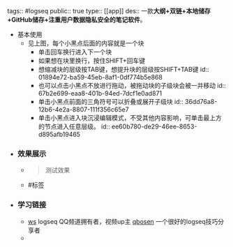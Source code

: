 tags:: #logseq
public:: true
type:: [[app]]
des:: 一款**大纲+双链+本地储存+GitHub储存+注重用户数据隐私安全的笔记软件**。

- 基本使用
	- 见上图，每个小黑点后面的内容就是一个块
		- 单击回车换行进入下一个块
		- 如果想在块里换行，按住SHIFT+回车键
		- 想缩减块的层级按TAB键，想提升块的层级按SHIFT+TAB键
		  id:: 01894e72-ba59-45eb-8af1-0df774b5e868
		- 也可以点击小黑点不放进行拖动，被拖动块的子级块会被一并移动
		  id:: 67b2e699-eaa8-401b-94ed-7dcf1e0ad871
		- 单击小黑点前面的三角符号可以折叠或展开子级块
		  id:: 36dd76a8-12b6-4e2a-8807-111f356c65e7
		- 单击小黑点进入块沉浸编辑模式，不受其他内容影响，可单击最上方的节点进入任意层级。
		  id:: ee60b780-de29-46ee-8653-d895afb19465
- ### 效果展示
	- > 测试效果
	- #标签
- ### 学习链接
	- [ws](https://logseq.pro/#/page/logseq)  logseq QQ频道拥有者，视频up主
	  [qbosen](https://logseq.abosen.top/)   一个很好的logseq技巧分享者
	-